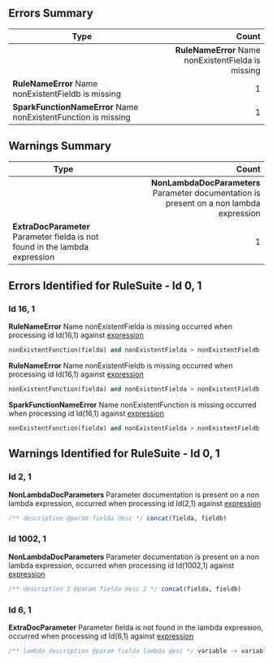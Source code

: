 

## Errors Summary
|Type|Count|
|---|---:|
      | __RuleNameError__ Name nonExistentFielda is missing | 1 |
| __RuleNameError__ Name nonExistentFieldb is missing | 1 |
| __SparkFunctionNameError__ Name nonExistentFunction is missing | 1 |

## Warnings Summary
|Type|Count|
|---|---:|
      | __NonLambdaDocParameters__ Parameter documentation is present on a non lambda expression | 2 |
| __ExtraDocParameter__ Parameter fielda is not found in the lambda expression | 1 |

## Errors Identified for RuleSuite - Id 0, 1 <a name="ruleSuiteErrors_0_1"></a>

### Id 16, 1 <a name="Errors_0_1"></a>

__RuleNameError__ Name nonExistentFielda is missing occurred when processing id Id(16,1) against <a href="../sampleDocsOutput/#rule_16_1">expression</a>

```sql
nonExistentFunction(fielda) and nonExistentFielda > nonExistentFieldb
```



__RuleNameError__ Name nonExistentFieldb is missing occurred when processing id Id(16,1) against <a href="../sampleDocsOutput/#rule_16_1">expression</a>

```sql
nonExistentFunction(fielda) and nonExistentFielda > nonExistentFieldb
```



__SparkFunctionNameError__ Name nonExistentFunction is missing occurred when processing id Id(16,1) against <a href="../sampleDocsOutput/#rule_16_1">expression</a>

```sql
nonExistentFunction(fielda) and nonExistentFielda > nonExistentFieldb
```




## Warnings Identified for RuleSuite - Id 0, 1 <a name="ruleSuiteWarnings_0_1"></a>

### Id 2, 1 <a name="Warnings_0_1"></a>

__NonLambdaDocParameters__ Parameter documentation is present on a non lambda expression, occurred when processing id Id(2,1) against <a href="../sampleDocsOutput/#rule_2_1">expression</a>

```sql
/** description @param fielda desc */ concat(fielda, fieldb)
```



### Id 1002, 1 <a name="Warnings_0_1"></a>

__NonLambdaDocParameters__ Parameter documentation is present on a non lambda expression, occurred when processing id Id(1002,1) against <a href="../sampleDocsOutput/#outputExpression_1002_1">expression</a>

```sql
/** description 2 @param fielda desc 2 */ concat(fielda, fieldb)
```



### Id 6, 1 <a name="Warnings_0_1"></a>

__ExtraDocParameter__ Parameter fielda is not found in the lambda expression, occurred when processing id Id(6,1) against <a href="../sampleDocsOutput/#lambda_6_1">expression</a>

```sql
/** lambda description @param fielda lambda desc */ variable -> variable
```



